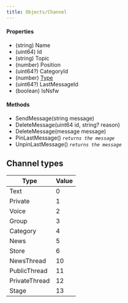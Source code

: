 ```yaml
---
title: Objects/Channel
---
```


#### Properties
* (string) Name
* (uint64) Id
* (string) Topic
* (number) Position
* (uint64?) CategoryId
* (number) [Type](./#channel-types)
* (uint64?) LastMessageId
* (boolean) IsNsfw

#### Methods
* SendMessage(string message)
* DeleteMessage(uint64 id, string? reason)
* DeleteMessage(message message)
* PinLastMessage() _`returns the message`_
* UnpinLastMessage() _`returns the message`_

## Channel types
| Type            | Value   |
|-----------------|-----    |
| Text            | 0       |
| Private         | 1       |
| Voice           | 2       |
| Group           | 3       |
| Category        | 4       |
| News            | 5       |
| Store           | 6       |
| NewsThread      | 10      |
| PublicThread    | 11      |
| PrivateThread   | 12      |
| Stage           | 13      |


